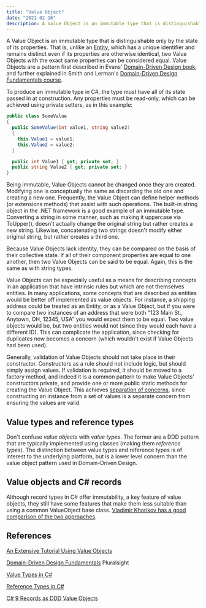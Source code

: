 ```yaml
---
title: "Value Object"
date: "2021-02-16"
description: A Value Object is an immutable type that is distinguishable only by the state of its properties.
---
```


A Value Object is an immutable type that is distinguishable only by the state of its properties. That is, unlike an [Entity](/domain-driven-design/entity/), which has a unique identifier and remains distinct even if its properties are otherwise identical, two Value Objects with the exact same properties can be considered equal. Value Objects are a pattern first described in Evans' [Domain-Driven Design book](http://amzn.to/1Lkgs7B), and further explained in Smith and Lerman's [Domain-Driven Design Fundamentals course](http://bit.ly/PS-DDD).

To produce an immutable type in C#, the type must have all of its state passed in at construction. Any properties must be read-only, which can be achieved using private setters, as in this example:

```csharp
public class SomeValue
{
  public SomeValue(int value1, string value2)
  {
    this.Value1 = value1;
    this.Value2 = value2;
  }

  public int Value1 { get; private set; }
  public string Value2 { get; private set; }
}
```

Being immutable, Value Objects cannot be changed once they are created. Modifying one is conceptually the same as discarding the old one and creating a new one. Frequently, the Value Object can define helper methods (or extensions methods) that assist with such operations. The built-in string object in the .NET framework is a good example of an immutable type. Converting a string in some manner, such as making it uppercase via ToUpper(), doesn't actually change the original string but rather creates a new string. Likewise, concatenating two strings doesn't modify either original string, but rather creates a third one.

Because Value Objects lack identity, they can be compared on the basis of their collective state. If all of their component properties are equal to one another, then two Value Objects can be said to be equal. Again, this is the same as with string types.

Value Objects can be especially useful as a means for describing concepts in an application that have intrinsic rules but which are not themselves entities. In many applications, some concepts that are described as entities would be better off implemented as value objects. For instance, a shipping address could be treated as an Entity, or as a Value Object, but if you were to compare two instances of an address that were both "123 Main St., Anytown, OH, 12345, USA" you would expect them to be equal. Two value objects would be, but two entities would not (since they would each have a different ID). This can complicate the application, since checking for duplicates now becomes a concern (which wouldn't exist if Value Objects had been used).

Generally, validation of Value Objects should not take place in their constructor. Constructors as a rule should not include logic, but should simply assign values. If validation is required, it should be moved to a factory method, and indeed it is a common pattern to make Value Objects' constructors private, and provide one or more public static methods for creating the Value Object. This achieves [separation of concerns](/principles/separation-of-concerns/), since constructing an instance from a set of values is a separate concern from ensuring the values are valid.

## Value types and reference types

Don't confuse *value objects* with *value types*. The former are a DDD pattern that are typically implemented using classes (making them *reference types*). The distinction between value types and reference types is of interest to the underlying platform, but is a lower level concern than the value object pattern used in Domain-Driven Design.

## Value objects and C# records

Although record types in C# offer immutability, a key feature of value objects, they still have some features that make them less suitable than using a common ValueObject base class. [Vladimir Khorikov has a good comparison of the two approaches](https://enterprisecraftsmanship.com/posts/csharp-records-value-objects/).

## References

[An Extensive Tutorial Using Value Objects](https://leanpub.com/tdd-ebook/read#leanpub-auto-value-objects)

[Domain-Driven Design Fundamentals](https://www.pluralsight.com/courses/domain-driven-design-fundamentals) Pluralsight

[Value Types in C#](https://docs.microsoft.com/en-us/dotnet/csharp/language-reference/builtin-types/value-types)

[Reference Types in C#](https://docs.microsoft.com/en-us/dotnet/csharp/language-reference/keywords/reference-types)

[C# 9 Records as DDD Value Objects](https://enterprisecraftsmanship.com/posts/csharp-records-value-objects/)
